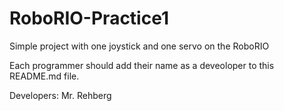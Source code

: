 RoboRIO-Practice1
=================

Simple project with one joystick and one servo on the RoboRIO

Each programmer should add their name as a deveoloper to this README.md file.

Developers:
  Mr. Rehberg
  
  
